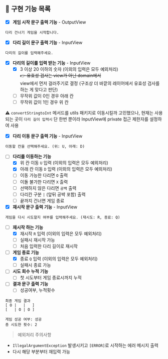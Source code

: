 ## 📝 구현 기능 목록

- [x] **게임 시작 문구 출력 기능** - OutputView

```
다리 건너기 게임을 시작합니다.
```

- [x] **다리 길이 문구 출력 기능** - InputView

```
다리의 길이를 입력해주세요.
```

- [x] **다리의 길이를 입력 받는 기능** - InputView
    - [x] 3 이상 20 이하의 숫자 (이외의 입력은 모두 예외처리)  
  ~~👉 유효성 검사는 view가 아닌 domain에서~~  
  view에서 먼저 걸러주기로 결정 (구조상 더 바깥의 레이어에서 유효성 검사를 하는 게 맞다고 판단)
    - [ ] 무작위 값이 0인 경우 아래 칸
    - [ ] 무작위 값이 1인 경우 위 칸

⚠️ `convertStringtoInt` 메서드를 utils 패키지로 이동시킬까 고민했으나, 현재는 사용되는 곳이 `다리 길이 입력시` 단 한번 뿐이라 InputView에 private 접근 제한자를 설정하여 사용

- [x] **다리 이동 문구 출력 기능** - InputView

```
이동할 칸을 선택해주세요. (위: U, 아래: D)
```

- [ ] **다리를 이동하는 기능**
    - [x] 위 칸 이동 `U` 입력 (이외의 입력은 모두 예외처리)
    - [x] 아래 칸 이동 `D` 입력 (이외의 입력은 모두 예외처리)
    - [ ] 이동 가능한 다리면 `O` 출력
    - [ ] 이돌 불가한 다리면 `X` 출력
    - [ ] 선택하지 않은 다리면 `공백` 출력
    - [ ] 다리칸 구분 ` | ` (앞뒤 공뱍 포함) 출력
    - [ ] 끝까지 건너면 게임 종료

- [x] **재시작 문구 출력 기능** - InputView

```
게임을 다시 시도할지 여부를 입력해주세요. (재시도: R, 종료: Q)
```

- [ ] **재시작 하는 기능**
    - [x] 재시작 `R` 입력 (이외의 입력은 모두 예외처리)
    - [ ] 실패시 재시작 가능
    - [ ] 처음 입력한 다리 길이로 재시작

- [ ] **게임 종료 기능**
    - [x] 종료 `Q` 입력 (이외의 입력은 모두 예외처리)
    - [ ] 실패시 종료 가능

- [ ] **시도 회수 누적 기능**
    - [ ] 첫 시도부터 게임 종료시까지 누적

- [ ] **결과 문구 출력 기능**
    - [ ] 성공여부, 누적횟수

```
최종 게임 결과
[ O |   |   ]
[   | O | O ]

게임 성공 여부: 성공
총 시도한 횟수: 2
```

> 예외처리 주의사항

- `IllegalArgumentException` 발생시키고 `[ERROR]`로 시작하는 에러 메시지 출력
- 다시 해당 부분부터 재입력 가능